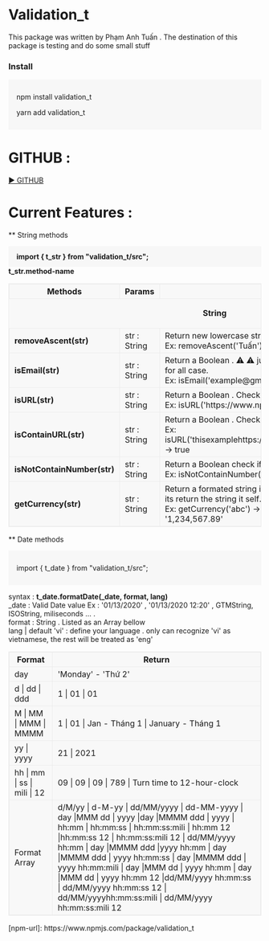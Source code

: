# Validation_t

This package was written by Phạm Anh Tuấn .
The destination of this package is testing and do some small stuff

<h3>Install</h3>
<div style="background-color: #F7F7F7; padding : 12px 16px;">
  <p>npm install validation_t</p>
  <p>yarn add validation_t</p>
</div>

# GITHUB :

<a href="https://github.com/TuanPhamHP/validation_t"> &#9658; GITHUB</a>

# Current Features :

\*\* String methods

<div style="background-color: #F7F7F7; padding : 12px 16px;">
  <b>import { t_str } from "validation_t/src";</b>
</div>
      <b>t_str.method-name</b>
      <table
        style="border:1px solid #ececec; border-spacing: 0px;border-collapse: collapse;    background-color: rgb(246 246 246 / 63%);"
      >
        <thead>
          <tr>
            <th style="border:1px solid #ececec; padding : 4px 10px;">
              Methods
            </th>
            <th style="border:1px solid #ececec; padding : 4px 10px;">
              Params
            </th>
            <th style="border:1px solid #ececec; padding : 4px 10px;">
              Result
            </th>
          </tr>
        </thead>
        <tbody>
        <tr>
            <td colspan="3">
              <p style="text-align:center;"><b>String</b></p>
            </td>
          </tr>
          <tr>
            <td style="border:1px solid #ececec; padding : 4px 10px;">
              <b>removeAscent(str)</b>
            </td>
            <td style="border:1px solid #ececec; padding : 4px 10px;">
              str : String
            </td>
            <td style="border:1px solid #ececec; padding : 4px 10px;">
              Return new lowercase string does not contain ascent. <br />
              Ex: removeAscent('Tuấn') -> 'tuan'
            </td>
          </tr>
          <tr>
            <td style="border:1px solid #ececec; padding : 4px 10px;">
              <b>isEmail(str)</b>
            </td>
            <td style="border:1px solid #ececec; padding : 4px 10px;">
              str : String
            </td>
            <td style="border:1px solid #ececec; padding : 4px 10px;">
              Return a Boolean . &#9888; &#x26A0; just test some regular email,
              not match for all case. <br />
              Ex: isEmail('example@gmail') -> false
            </td>
          </tr>
          <tr>
            <td style="border:1px solid #ececec; padding : 4px 10px;">
              <b>isURL(str)</b>
            </td>
            <td style="border:1px solid #ececec; padding : 4px 10px;">
              str : String
            </td>
            <td style="border:1px solid #ececec; padding : 4px 10px;">
              Return a Boolean . Check if provided string match a url pattern <br />
              Ex: isURL('https://www.npmjs.com/package/validation_t') -> true
            </td>
          </tr>
          <tr>
            <td style="border:1px solid #ececec; padding : 4px 10px;">
              <b>isContainURL(str)</b>
            </td>
            <td style="border:1px solid #ececec; padding : 4px 10px;">
              str : String
            </td>
            <td style="border:1px solid #ececec; padding : 4px 10px;">
              Return a Boolean . Check if provided string contain any url pattern <br />
              Ex: isURL('thisexamplehttps://www.npmjs.com/package/validation_t') -> true
            </td>
          </tr>
          <tr>
            <td style="border:1px solid #ececec; padding : 4px 10px;">
              <b>isNotContainNumber(str)</b>
            </td>
            <td style="border:1px solid #ececec; padding : 4px 10px;">
              str : String
            </td>
            <td style="border:1px solid #ececec; padding : 4px 10px;">
              Return a Boolean check if provided string contain number or not.
              <br />
              Ex: isNotContainNumber('abc') -> true
            </td>
          </tr>
          <tr>
            <td style="border:1px solid #ececec; padding : 4px 10px;">
              <b>getCurrency(str)</b>
            </td>
            <td style="border:1px solid #ececec; padding : 4px 10px;">
              str : String
            </td>
            <td style="border:1px solid #ececec; padding : 4px 10px;">
              Return a formated string if the string can convert to number, if not its return the string it self. 
              Work the same with number .
              <br />
              Ex: getCurrency('abc') -> 'abc'
               getCurrency('1234567.89') -> '1,234,567.89'
            </td>
          </tr>
        </tbody>
      </table>

\*\* Date methods

<div style="background-color: #F7F7F7; padding : 12px 16px;">
  <p>import { t_date } from "validation_t/src";</p>
</div>
<p>
          syntax : <b>t_date.formatDate(_date, format, lang)</b>
          <br />
          _date : Valid Date value Ex : '01/13/2020' , '01/13/2020 12:20' ,
          GTMString, ISOString, miliseconds ... .
          <br />
          format : String . Listed as an Array bellow
          <br />
          lang | default 'vi' : define your language . only can recognize 'vi'
          as vietnamese, the rest will be treated as 'eng'
        </p>
        <table
          style="
            border: 1px solid #ececec;
            border-spacing: 0px;
            border-collapse: collapse;
            background-color: rgb(246 246 246 / 63%);
          "
        >
          <thead>
            <tr>
              <th style="border: 1px solid #ececec; padding: 4px 10px">
                Format
              </th>
              <th style="border: 1px solid #ececec; padding: 4px 10px">
                Return
              </th>
            </tr>
          </thead>
          <tbody>
            <tr>
              <td style="border: 1px solid #ececec; padding: 4px 10px">day</td>
              <td style="border: 1px solid #ececec; padding: 4px 10px">
                <span> 'Monday' - 'Thứ 2'</span> <br />
              </td>
            </tr>
            <tr>
              <td style="border: 1px solid #ececec; padding: 4px 10px">
                d | dd | ddd
              </td>
              <td style="border: 1px solid #ececec; padding: 4px 10px">
                <span>1 | 01 | 01</span>
              </td>
            </tr>
            <tr>
              <td style="border: 1px solid #ececec; padding: 4px 10px">
                M | MM | MMM | MMMM
              </td>
              <td style="border: 1px solid #ececec; padding: 4px 10px">
                <span>1 | 01 | Jan - Tháng 1 | January - Tháng 1</span>
              </td>
            </tr>
            <tr>
              <td style="border: 1px solid #ececec; padding: 4px 10px">
                yy | yyyy
              </td>
              <td style="border: 1px solid #ececec; padding: 4px 10px">
                <span>21 | 2021</span>
              </td>
            </tr>
            <tr>
              <td style="border: 1px solid #ececec; padding: 4px 10px">
                hh | mm | ss | mili | 12
              </td>
              <td style="border: 1px solid #ececec; padding: 4px 10px">
                <span>09 | 09 | 09 | 789 | Turn time to 12-hour-clock </span>
              </td>
            </tr>
            <tr>
              <td style="border: 1px solid #ececec; padding: 4px 10px">
                Format Array
              </td>
              <td style="border: 1px solid #ececec; padding: 4px 10px">
                <span>
                  d/M/yy | d-M-yy | dd/MM/yyyy | dd-MM-yyyy | day |MMM dd | yyyy
                  |day |MMMM ddd | yyyy | hh:mm | hh:mm:ss | hh:mm:ss:mili |
                  hh:mm 12 |hh:mm:ss 12 | hh:mm:ss:mili 12 | dd/MM/yyyy hh:mm |
                  day |MMMM ddd |yyyy hh:mm | day |MMMM ddd | yyyy hh:mm:ss |
                  day |MMMM ddd | yyyy hh:mm:mili | day |MMM dd | yyyy hh:mm |
                  day |MMM dd | yyyy hh:mm 12 |dd/MM/yyyy hh:mm:ss | dd/MM/yyyy
                  hh:mm:ss 12 | dd/MM/yyyyhh:mm:ss:mili | dd/MM/yyyy
                  hh:mm:ss:mili 12
                </span>
              </td>
            </tr>
          </tbody>
        </table>
[npm-url]: https://www.npmjs.com/package/validation_t
